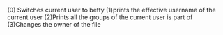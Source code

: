 (0) Switches current user to betty
(1)prints the effective username of the current user
(2)Prints all the groups of the current user is part of
(3)Changes the owner of the file
